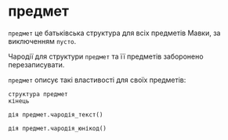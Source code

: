 # предмет

`предмет` <keyword>це</keyword> батьківська структура для всіх предметів <subject>Мавки</subject>, за виключенням `пусто`.

Чародії для структури `предмет` та її предметів заборонено перезаписувати.

`предмет` описує такі властивості для своїх предметів:

```мавка
структура предмет
кінець
```

```мавка
дія предмет.чародія_текст()
```

```мавка
дія предмет.чародія_юнікод()
```